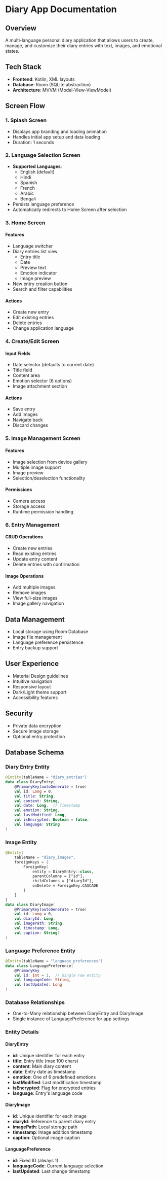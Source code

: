 # Diary App Documentation

## Overview
A multi-language personal diary application that allows users to create, manage, and customize their diary entries with text, images, and emotional states.

## Tech Stack
- **Frontend**: Kotlin, XML layouts
- **Database**: Room (SQLite abstraction)
- **Architecture**: MVVM (Model-View-ViewModel)

## Screen Flow

### 1. Splash Screen
- Displays app branding and loading animation
- Handles initial app setup and data loading
- Duration: 1 seconds

### 2. Language Selection Screen
- **Supported Languages**:
  - English (default)
  - Hindi
  - Spanish
  - French
  - Arabic
  - Bengali
- Persists language preference
- Automatically redirects to Home Screen after selection

### 3. Home Screen
#### Features
- Language switcher
- Diary entries list view
  - Entry title
  - Date
  - Preview text
  - Emotion indicator
  - Image preview
- New entry creation button
- Search and filter capabilities

#### Actions
- Create new entry
- Edit existing entries
- Delete entries
- Change application language

### 4. Create/Edit Screen
#### Input Fields
- Date selector (defaults to current date)
- Title field
- Content area
- Emotion selector (6 options)
- Image attachment section

#### Actions
- Save entry
- Add images
- Navigate back
- Discard changes

### 5. Image Management Screen
#### Features
- Image selection from device gallery
- Multiple image support
- Image preview
- Selection/deselection functionality

#### Permissions
- Camera access
- Storage access
- Runtime permission handling

### 6. Entry Management
#### CRUD Operations
- Create new entries
- Read existing entries
- Update entry content
- Delete entries with confirmation

#### Image Operations
- Add multiple images
- Remove images
- View full-size images
- Image gallery navigation

## Data Management
- Local storage using Room Database
- Image file management
- Language preference persistence
- Entry backup support

## User Experience
- Material Design guidelines
- Intuitive navigation
- Responsive layout
- Dark/Light theme support
- Accessibility features

## Security
- Private data encryption
- Secure image storage
- Optional entry protection 

## Database Schema

### Diary Entry Entity
```kotlin
@Entity(tableName = "diary_entries")
data class DiaryEntry(
    @PrimaryKey(autoGenerate = true)
    val id: Long = 0,
    val title: String,
    val content: String,
    val date: Long,  // Timestamp
    val emotion: String,
    val lastModified: Long,
    val isEncrypted: Boolean = false,
    val language: String
)
```

### Image Entity
```kotlin
@Entity(
    tableName = "diary_images",
    foreignKeys = [
        ForeignKey(
            entity = DiaryEntry::class,
            parentColumns = ["id"],
            childColumns = ["diaryId"],
            onDelete = ForeignKey.CASCADE
        )
    ]
)
data class DiaryImage(
    @PrimaryKey(autoGenerate = true)
    val id: Long = 0,
    val diaryId: Long,
    val imagePath: String,
    val timestamp: Long,
    val caption: String?
)
```

### Language Preference Entity
```kotlin
@Entity(tableName = "language_preferences")
data class LanguagePreference(
    @PrimaryKey
    val id: Int = 1,  // Single row entity
    val languageCode: String,
    val lastUpdated: Long
)
```

### Database Relationships
- One-to-Many relationship between DiaryEntry and DiaryImage
- Single instance of LanguagePreference for app settings

### Entity Details

#### DiaryEntry
- **id**: Unique identifier for each entry
- **title**: Entry title (max 100 chars)
- **content**: Main diary content
- **date**: Entry date as timestamp
- **emotion**: One of 6 predefined emotions
- **lastModified**: Last modification timestamp
- **isEncrypted**: Flag for encrypted entries
- **language**: Entry's language code

#### DiaryImage
- **id**: Unique identifier for each image
- **diaryId**: Reference to parent diary entry
- **imagePath**: Local storage path
- **timestamp**: Image addition timestamp
- **caption**: Optional image caption

#### LanguagePreference
- **id**: Fixed ID (always 1)
- **languageCode**: Current language selection
- **lastUpdated**: Last change timestamp 